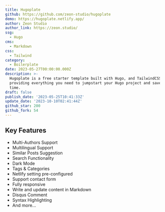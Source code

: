 ```yaml
---
title: Hugoplate
github: https://github.com/zeon-studio/hugoplate
demo: https://hugoplate.netlify.app/
author: Zeon Studio
author_link: https://zeon.studio/
ssg:
  - Hugo
cms:
  - Markdown
css:
  - Tailwind
category:
  - Boilerplate
date: 2023-05-27T00:00:00.000Z
description: >-
  Hugoplate is a free starter template built with Hugo, and TailwindCSS,
  providing everything you need to jumpstart your Hugo project and save valuable
  time.
draft: false
publish_date: '2023-05-25T10:41:33Z'
update_date: '2023-10-10T02:41:44Z'
github_star: 200
github_fork: 54
---
```


## Key Features

- Multi-Authors Support
- Multilingual Support
- Similar Posts Suggestion
- Search Functionality
- Dark Mode
- Tags & Categories
- Netlify setting pre-configured
- Support contact form
- Fully responsive
- Write and update content in Markdown
- Disqus Comment
- Syntax Highlighting
- And more...

